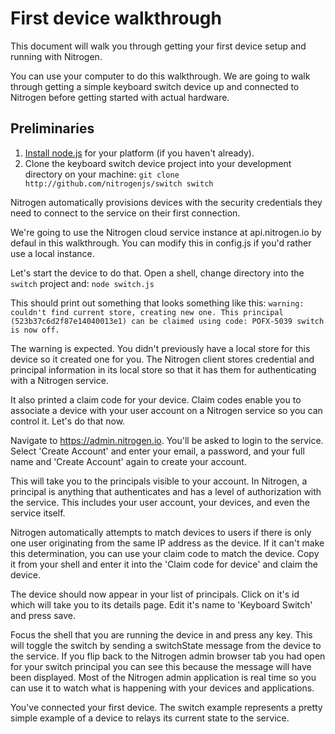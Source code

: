 # First device walkthrough

This document will walk you through getting your first device setup and running with Nitrogen.

You can use your computer to do this walkthrough. We are going to walk through getting a simple keyboard switch device up and connected to Nitrogen before getting started with actual hardware.

## Preliminaries

1. [Install node.js](http://nodejs.org) for your platform (if you haven't already).
2. Clone the keyboard switch device project into your development directory on your machine:
`git clone http://github.com/nitrogenjs/switch switch`

Nitrogen automatically provisions devices with the security credentials they need to connect to the service on their first connection.  

We're going to use the Nitrogen cloud service instance at api.nitrogen.io by defaul in this walkthrough.  You can modify this in config.js if you'd rather use a local instance.

Let's start the device to do that.  Open a shell, change directory into the `switch` project and:
`node switch.js`

This should print out something that looks something like this:
`
warning: couldn't find current store, creating new one.
This principal (523b37c6d2f87e14040013e1) can be claimed using code: POFX-5039
switch is now off.
` 

The warning is expected. You didn't previously have a local store for this device so it created one for you. The Nitrogen client stores credential and principal information in its local store so that it has them for authenticating with a Nitrogen service.

It also printed a claim code for your device. Claim codes enable you to associate a device with your user account on a Nitrogen service so you can control it. Let's do that now.

Navigate to https://admin.nitrogen.io. You'll be asked to login to the service. Select 'Create Account' and enter your email, a password, and your full name and 'Create Account' again to create your account.

This will take you to the principals visible to your account. In Nitrogen, a principal is anything that authenticates and has a level of authorization with the service. This includes your user account, your devices, and even the service itself.

Nitrogen automatically attempts to match devices to users if there is only one user originating from the same IP address as the device. If it can't make this determination, you can use your claim code to match the device. Copy it from your shell and enter it into the 'Claim code for device' and claim the device.

The device should now appear in your list of principals. Click on it's id which will take you to its details page. Edit it's name to 'Keyboard Switch' and press save.

Focus the shell that you are running the device in and press any key. This will toggle the switch by sending a switchState message from the device to the service. If you flip back to the Nitrogen admin browser tab you had open for your switch principal you can see this because the message will have been displayed. Most of the Nitrogen admin application is real time so you can use it to watch what is happening with your devices and applications.

You've connected your first device. The switch example represents a pretty simple example of a device to relays its current state to the service.